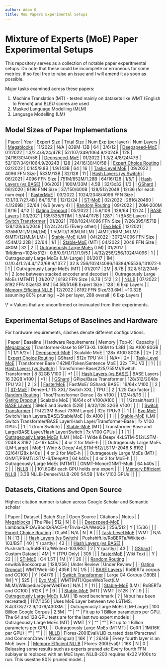 ```yaml
---
author: Adam G
title: MoE Papers Experimental Setups
---
```


# Mixture of Experts (MoE) Paper Experimental Setups

This repository serves as a collection of notable paper experitmental setups. Do note that these could be incomplete or erroneous for some metrics, if so feel free to raise an issue and I will amend it as soon as possible.

Major tasks examined across these papers:

1.  Machine Translation (MT) - tested mainly on datasets like WMT (English to French) and BLEU scores are used
2.  Masked Language Modelling (MLM)
3.  Language Modelling (LM)


<a id="orgc8e966a"></a>

## Model Sizes of Paper Implementations

| Paper                                                              | Year    | Expert Size             | Total Size                      | Num Exp (per layer)                     | Num Layers                                  |
| [Megablocks](https://arxiv.org/abs/2211.15841)                     | 11/2022 | N/A                     | 839M-13B                        | 64                                      | 3/6/12                                      |
| [Deepspeed-MoE](https://arxiv.org/abs/2201.05596)                  | 01/2022 | 1.3/2.4/8/24/47B        | 52/107/349/1064.9/2024B         | 128                                     | 24/16/30/40/58                              |
| [Deepspeed-MoE](https://arxiv.org/abs/2201.05596)                  | 01/2022 | 1.3/2.4/8/24/47B        | 52/107/349/1064.9/2024B         | 128                                     | 24/16/30/40/58                              |
| [Expert Choice Routing](https://arxiv.org/abs/2202.09368)          | 02/2022 | 0.145/9.8B              | 1.9/143B                        | 64                                      | 16                                          |
| [Task-Level MoE](https://arxiv.org/abs/2110.03742)                 | 09/2022 | 4096 FFN Size           | 533M/13B                        | 32/128                                  | 11                                          |
| [Hash Layers (vs Switch)](https://arxiv.org/abs/2106.04426)        | 06/2021 | 4096 FFN Size           | 751M/852M/1.28B                 | 64/16/128                               | 1/5/1                                       |
| [Hash Layers (vs BASE)](https://arxiv.org/abs/2106.04426)          | 06/2021 | 100M/33M                | 4.5B                            | 32/3x32                                 | 1/3                                         |
| [GShard](https://arxiv.org/abs/2006.16668)                         | 06/2020 | 8196 FNN Size           | 37/150/600B                     | 128/512/2048                            | 12/36 (for each num exp)                    |
| [FasterMoE](https://dl.acm.org/doi/pdf/10.1145/3503221.3508418)    | 03/2022 | 1024/2048/4096 FFN Size | 13.1/13.7/27.4B                 | 64/16/16                                | 12/12/24                                    |
| [ST-MoE](https://arxiv.org/abs/2202.08906)                         | 02/2022 | 2816/20480              | 4.1/269B                        | 32/64                                   | 6/6 (every 4)                               |
| [Random Routing](https://openreview.net/pdf?id=w1hwFUb_81)         | 09/2022 |                         | 20M-200M                        | 8/16                                    | 4/12                                        |
| [Gating Dropout](https://arxiv.org/abs/2205.14336)                 | 05/2022 |                         | 5.6/10B                         | 128/64                                  | 12/24                                       |
| [BASE Layers](https://arxiv.org/abs/2103.16716)                    | 03/2021 | 135/335/911M            | 1.5/44/117B                     | 128?                                    | 1 (BASE Layer)                              |
| [Switch Transformer](https://arxiv.org/abs/2101.03961)             | 01/2021 | 768/1024/4096 FFN Size  | 7/26/395/1571B                  | 128/128/64/2048                         | 12/24/24/15 (Every other)                   |
| [Evo MoE](https://arxiv.org/abs/2112.14397)                        | 12/2021 | 335M(MT/MLM/LM)         | 1.5(MT)/1.8(MLM LM)             | 4(MT)/16(MLM  LM)                       | 6(MT)/12(MLM LM)                            |
| [Stable-MoE](https://arxiv.org/abs/2204.08396) (LM)                | 04/2022 | 3072/4096 FFN Size      | 454M/3.22B                      | 32/64                                   | 1/1                                         |
| [Stable-MoE](https://arxiv.org/abs/2204.08396) (MT)                | 04/2022 | 2048 FFN Size           | 480M                            | 32                                      | 2                                           |
| [Outrageously Large MoEs](https://arxiv.org/abs/1701.06538v1) (LM) | 01/2017 | 1M(dims=1024x512)       | 0.8/0.9/1.1/1.1/1.9/5.1         | 4/32/256/256/1024/4096                  | 1                                           |
| Outrageously Large MoEs (LM-Large)                                 | 01/2017 | 1M                      | 0.1/0.4/1.2/4.4/17.3/68.9/137.7 | 32 & 256/1024/4096/16384/65536/131072-h | 1                                           |
| Outrageously Large MoEs (MT)                                       | 01/2017 | 2M                      | 8.7B                            | 32 & 512/2048-h                         | 2 (one between stacked encoder and decoder) |
| Outrageously Large MoEs (MTMT)                                     | 01/2017 | 8192 FFN Size           | 8.7B                            | 512                                     | 2                                           |
| [NLLB](https://arxiv.org/abs/2207.04672)                           | 07/2022 | 8192 FFN Size/33.6M     | 54.5B/51.6B Expert Size         | 128                                     | 6 Exp Layers                                |
| [Memory Efficient NLLB](https://arxiv.org/abs/2212.09811)          | 12/2022 | 8192 FFN Size/33.6M     | ~10.32B assuming 80% pruning    | ~24 per layer, 288 overall              | 6 Exp Layers                                |

\\\* = Values that are unconfirmed or insinuated from their experiments.


<a id="org95d3e84"></a>

## Experimental Setups of Baselines and Hardware

For hardware requirements, slashes denote different configurations.

| Paper                                                              | Baseline                                                  | Hardware Requirements | Memory                              | Top-K            | Capacity        |
| [Megablocks](https://arxiv.org/abs/2211.15841)                     | Transformer-Base to GPT3-XL (46M to 1.3B)                 | 8x A100 80GB          |                                     | 1                | 1/1.5/2x        |
| [Deepspeed-MoE](https://arxiv.org/abs/2201.05596)                  | Scalable MoE                                              | 128x A100 80GB        |                                     | 2\*              | 2               |
| [Expert Choice Routing](https://arxiv.org/abs/2202.09368)          | GShard                                                    | 512x TPU V4           |                                     | N/A\*            | 2\*             |
| [Task-Level MoE](https://arxiv.org/abs/2110.03742)                 | Transformer Base (142M)/Token/Sentence MoE                | 32x TPU V3            |                                     | 1                |                 |
| [Hash Layers (vs Switch)](https://arxiv.org/abs/2106.04426)        | Transformer-Base(225/755M)/Switch Transformer             | 8 32GB V100           |                                     | \*1              |                 |
| [Hash Layers (vs BASE)](https://arxiv.org/abs/2106.04426)          | BASE Layers                                               | 16 32GB V100          |                                     | \*1              |                 |
| [GShard](https://arxiv.org/abs/2006.16668)                         | GPipe/Base Transformer                                    | 128/512/2048x TPU V3  |                                     | 2                | 2               |
| [FasterMoE](https://dl.acm.org/doi/pdf/10.1145/3503221.3508418)    | FastMoE/ GShard/ BASE                                     | 16/64x V100           |                                     | 2                |                 |
| [ST-MoE](https://arxiv.org/abs/2202.08906)                         | Dense-L/ T5 XXL/ Switch XXL                               | TPU                   |                                     | 2                | 1.25 Cap factor |
| [Random Routing](https://openreview.net/pdf?id=w1hwFUb_81)         | Thor/Transformer Dense                                    | 8x V100               |                                     | 1/2/4/8/16       |                 |
| [Gating Dropout](https://arxiv.org/abs/2205.14336)                 | Scalable MoE                                              | 16/64x of V100/A100   |                                     | 1                | 1/2(train/test) |
| [BASE Layers](https://arxiv.org/abs/2103.16716)                    | SMoE and Switch (52B)                                     | 8/32/128 32GB V100    |                                     |                  |                 |
| [Switch Transformer](https://arxiv.org/abs/2101.03961)             | T5(223M Base/ 739M Large)                                 | 32x TPUv3             |                                     | 1                |                 |
| [Evo MoE](https://arxiv.org/abs/2112.14397)                        | Switch/Hash Layers/BASE/StableMoE                         | 8x A100               |                                     | 1                |                 |
| [Stable-MoE](https://arxiv.org/abs/2204.08396) (LM)                | Switch Transformer/BASE Layer/Hash Layer/Transformer-Base | ?x V100 GPUs          |                                     | 1                | 1 (from Switch) |
| [Stable-MoE](https://arxiv.org/abs/2204.08396) (MT)                | Transformer-Base and Large/BASE Layer/Hash Layer/Switch   | ?x V100 GPUs          |                                     | 1                | 1               |
| [Outrageously Large MoEs](https://arxiv.org/abs/1701.06538v1) (LM) | MoE-1 Wide & Deep/ 4xLSTM-512/LSTM-2048 & 8192            | 4-16x k40s            |                                     | 4 or 2 for MoE-h |                 |
| Outrageously Large MoEs (LM-Large)                                 | MoE-1 Wide & Deep/ 4xLSTM-512/LSTM-2048 & 8192            | 32/64/128x k40s       |                                     | 4 or 2 for MoE-h |                 |
| Outrageously Large MoEs (MT)                                       | GNMT/PBMT/LSTM-6/DeepAtt                                  | 64 k40s               |                                     | 4 or 2 for MoE-h |                 |
| Outrageously Large MoEs (MTMT)                                     | GNMT-Mono/GNMT-Multi                                      | 64 k40s               |                                     | 2                |                 |
| [NLLB](https://arxiv.org/abs/2207.04672)                           |                                                           |                       | 101.6GiB/ each GPU holds one expert |                  |                 |
| [Memory Efficient NLLB](https://arxiv.org/abs/2212.09811)          | 3.3B NLLB-Dense/NLLB-200 54.5B                            | 1/4x V100 GPUs        |                                     |                  |                 |


<a id="orgb8ad090"></a>

## Datasets, Citations and Open Source

Highest citation number is taken across Google Scholar and Semantic scholar

| Paper                                                              | Dataset                                                                   | Batch Size      | Open Source               | Citations      | Notes                                                                                                                                                                          |
| [Megablocks](https://arxiv.org/abs/2211.15841)                     | The Pile                                                                  | 512             | N                         | 0              |                                                                                                                                                                                |
| [Deepspeed-MoE](https://arxiv.org/abs/2201.05596)                  | Lambada/PIQA/BoolQ/RACE-h/Trivia-QA/WebQS                                 | 256/512         | Y                         | 15/36          |                                                                                                                                                                                |
| [Expert Choice Routing](https://arxiv.org/abs/2202.09368)          | GLaM                                                                      | N/A             | N                         | 6              |                                                                                                                                                                                |
| [Task-Level MoE](https://arxiv.org/abs/2110.03742)                 | WMT                                                                       | N/A             | N                         | 13             |                                                                                                                                                                                |
| [Hash Layers (vs Switch)](https://arxiv.org/abs/2106.04426)        | Pushshift.io/RoBERTa/Wikitext-103/BST                                     | 40              | Y (partly)                | 43             |                                                                                                                                                                                |
| [Hash Layers (vs BASE)](https://arxiv.org/abs/2106.04426)          | Pushshift.io/RoBERTa/Wikitext-103/BST                                     | 2               | Y (partly)                | 43             |                                                                                                                                                                                |
| [GShard](https://arxiv.org/abs/2006.16668)                         | Custom Dataset                                                            | 4M              | Y (TPU Only)              | 305            |                                                                                                                                                                                |
| [FasterMoE](https://dl.acm.org/doi/pdf/10.1145/3503221.3508418)    | Wiki Text                                                                 |                 | Y                         | 22             |                                                                                                                                                                                |
| [ST-MoE](https://arxiv.org/abs/2202.08906)                         | C4 1.5T                                                                   | 1M              | Y                         | 26             |                                                                                                                                                                                |
| [Random Routing](https://openreview.net/pdf?id=w1hwFUb_81)         | enwik8/Bookcorpus                                                         | 128/256         | Under Review              | Under Review   |                                                                                                                                                                                |
| [Gating Dropout](https://arxiv.org/abs/2205.14336)                 | WMT/Web-50                                                                | 435K            | N                         | 1/5            |                                                                                                                                                                                |
| [BASE Layers](https://arxiv.org/abs/2103.16716)                    | RoBERTa corpus and CC100                                                  |                 | Y                         | 64/79          |                                                                                                                                                                                |
| [Switch Transformer](https://arxiv.org/abs/2101.03961)             | Large C4 Corpus (180B)                                                    | 1M              | Y                         | 525            |                                                                                                                                                                                |
| [Evo MoE](https://arxiv.org/abs/2112.14397)                        | WMT(MT)/OpenWebText(LM MLM)/Wikipedia/OpenWebText                         | N/A             | Y                         | 11             |                                                                                                                                                                                |
| [Stable-MoE](https://arxiv.org/abs/2204.08396) (LM)                | RoBERTa and CC100                                                         | 512K            | Y                         | 9              |                                                                                                                                                                                |
| [Stable-MoE](https://arxiv.org/abs/2204.08396) (MT)                | WMT                                                                       | 512K            | Y                         | 9              |                                                                                                                                                                                |
| [Outrageously Large MoEs](https://arxiv.org/abs/1701.06538v1) (LM) | 1B word benchmark                                                         | ?               | N(but has been recreated) | 1117/1050      | Uses MoE Layer between two LSTMS. 8.4/37.8/272.9/1079/4303M.                                                                                                                   |
| Outrageously Large MoEs (LM-Large)                                 | 100 Billion Google Corpus                                                 | 2.5M            | &ldquo;&rdquo;            | &ldquo;&rdquo; | Fit up to 1 Billion parameters per GPU. The 64 and 128 GPU tests  are for the last two expert models                                                                           |
| Outrageously Large MoEs (MT)                                       | WMT                                                                       | ?               | &ldquo;&rdquo;            | &ldquo;&rdquo; | Fit up to 1 Billion parameters per GPU.                                                                                                                                        |
| Outrageously Large MoEs (MTMT)                                     | CoRR                                                                      | 1M(16K per GPU) | &ldquo;&rdquo;            | &ldquo;&rdquo; |                                                                                                                                                                                |
| [NLLB](https://arxiv.org/abs/2207.04672)                           | Flores-200(Eval)/LID curated data/Paracrawl and CommonCrawl (Monolingual) | 16K             | Y                         | 26/49          | Every fourth layer is an MoE layer.                                                                                                                                            |
| [Memory Efficient NLLB](https://arxiv.org/abs/2212.09811)          | Flores-200(Eval)/                                                         | 16K             | N                         | 0              | Releasing some results such as experts pruned etc Every fourth FFN sublayer is replaced with an MoE layer. NLLB-200 requires 4x32 V100s to run. This usesthe 80% pruned model. |

